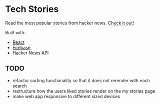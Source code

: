 # Tech Stories

Read the most popular stories from hacker news. [Check it out!](https://gifted-carson-b1e491.netlify.app)

Built with:

- [React](https://reactjs.org)
- [Firebase](https://firebase.google.com/)
- [Hacker News API](https://hn.algolia.com/api)

## TODO

- refactor sorting functionality so that it does not rerender with each search
- restructure how the users liked stories render on the my stories page
- make web app responsive to different sized devices
